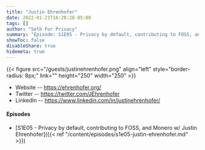 ```yaml
---
title: "Justin Ehrenhofer"
date: 2022-01-21T16:28:28-05:00
tags: []
author: "Seth For Privacy"
summary: "Episode: S1E05 - Privacy by default, contributing to FOSS, and Monero w/ Justin Ehrenhofer"
showToc: false
disableShare: true
hidemeta: true
---
```


{{< figure src="/guests/justinehrenhofer.png" align="left" style="border-radius: 8px;" link="" height="250" width="250" >}}

- Website -- https://ehrenhofer.org/
- Twitter -- https://twitter.com/JEhrenhofer
- LinkedIn -- https://www.linkedin.com/in/justinehrenhofer/

#### Episodes

- [S1E05 - Privacy by default, contributing to FOSS, and Monero w/ Justin Ehrenhofer]({{< ref "/content/episodes/s1e05-justin-ehrenhofer.md" >}})
